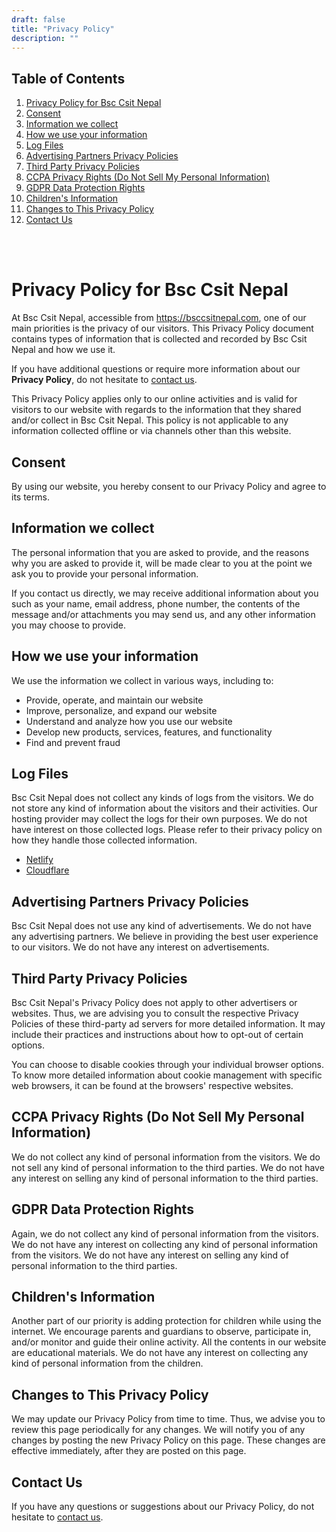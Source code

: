 ```yaml
---
draft: false
title: "Privacy Policy"
description: ""
---
```


## Table of Contents

1. [Privacy Policy for Bsc Csit Nepal](#privacy-policy-for-bsc-csit-nepal)
2. [Consent](#consent)
3. [Information we collect](#information-we-collect)
4. [How we use your information](#how-we-use-your-information)
5. [Log Files](#log-files)
6. [Advertising Partners Privacy Policies](#advertising-partners-privacy-policies)
7. [Third Party Privacy Policies](#third-party-privacy-policies)
8. [CCPA Privacy Rights (Do Not Sell My Personal Information)](#ccpa-privacy-rights-do-not-sell-my-personal-information)
9. [GDPR Data Protection Rights](#gdpr-data-protection-rights)
10. [Children's Information](#childrens-information)
11. [Changes to This Privacy Policy](#changes-to-this-privacy-policy)
12. [Contact Us](#contact-us)

<br><br>

# Privacy Policy for Bsc Csit Nepal

At Bsc Csit Nepal, accessible from https://bsccsitnepal.com, one of our main priorities is the privacy of our visitors. This Privacy Policy document contains types of information that is collected and recorded by Bsc Csit Nepal and how we use it.

If you have additional questions or require more information about our **Privacy Policy**, do not hesitate to [contact us](https://bsccsitnepal.com/contact).

This Privacy Policy applies only to our online activities and is valid for visitors to our website with regards to the information that they shared and/or collect in Bsc Csit Nepal. This policy is not applicable to any information collected offline or via channels other than this website.

## Consent

By using our website, you hereby consent to our Privacy Policy and agree to its terms.

## Information we collect

The personal information that you are asked to provide, and the reasons why you are asked to provide it, will be made clear to you at the point we ask you to provide your personal information.

If you contact us directly, we may receive additional information about you such as your name, email address, phone number, the contents of the message and/or attachments you may send us, and any other information you may choose to provide.

## How we use your information

We use the information we collect in various ways, including to:

- Provide, operate, and maintain our website
- Improve, personalize, and expand our website
- Understand and analyze how you use our website
- Develop new products, services, features, and functionality
- Find and prevent fraud

## Log Files

Bsc Csit Nepal does not collect any kinds of logs from the visitors. We do not store any kind of information about the visitors and their activities. Our hosting provider may collect the logs for their own purposes. We do not have interest on those collected logs. Please refer to their privacy policy on how they handle those collected information.

- [Netlify](https://www.netlify.com/privacy/)
- [Cloudflare](https://www.cloudflare.com/privacypolicy/)

## Advertising Partners Privacy Policies

Bsc Csit Nepal does not use any kind of advertisements. We do not have any advertising partners. We believe in providing the best user experience to our visitors. We do not have any interest on advertisements.

## Third Party Privacy Policies

Bsc Csit Nepal's Privacy Policy does not apply to other advertisers or websites. Thus, we are advising you to consult the respective Privacy Policies of these third-party ad servers for more detailed information. It may include their practices and instructions about how to opt-out of certain options.

You can choose to disable cookies through your individual browser options. To know more detailed information about cookie management with specific web browsers, it can be found at the browsers' respective websites.

## CCPA Privacy Rights (Do Not Sell My Personal Information)

We do not collect any kind of personal information from the visitors. We do not sell any kind of personal information to the third parties. We do not have any interest on selling any kind of personal information to the third parties.

## GDPR Data Protection Rights

Again, we do not collect any kind of personal information from the visitors. We do not have any interest on collecting any kind of personal information from the visitors. We do not have any interest on selling any kind of personal information to the third parties.

## Children's Information

Another part of our priority is adding protection for children while using the internet. We encourage parents and guardians to observe, participate in, and/or monitor and guide their online activity. All the contents in our website are educational materials. We do not have any interest on collecting any kind of personal information from the children.

## Changes to This Privacy Policy

We may update our Privacy Policy from time to time. Thus, we advise you to review this page periodically for any changes. We will notify you of any changes by posting the new Privacy Policy on this page. These changes are effective immediately, after they are posted on this page.

## Contact Us

If you have any questions or suggestions about our Privacy Policy, do not hesitate to [contact us](/contact).
